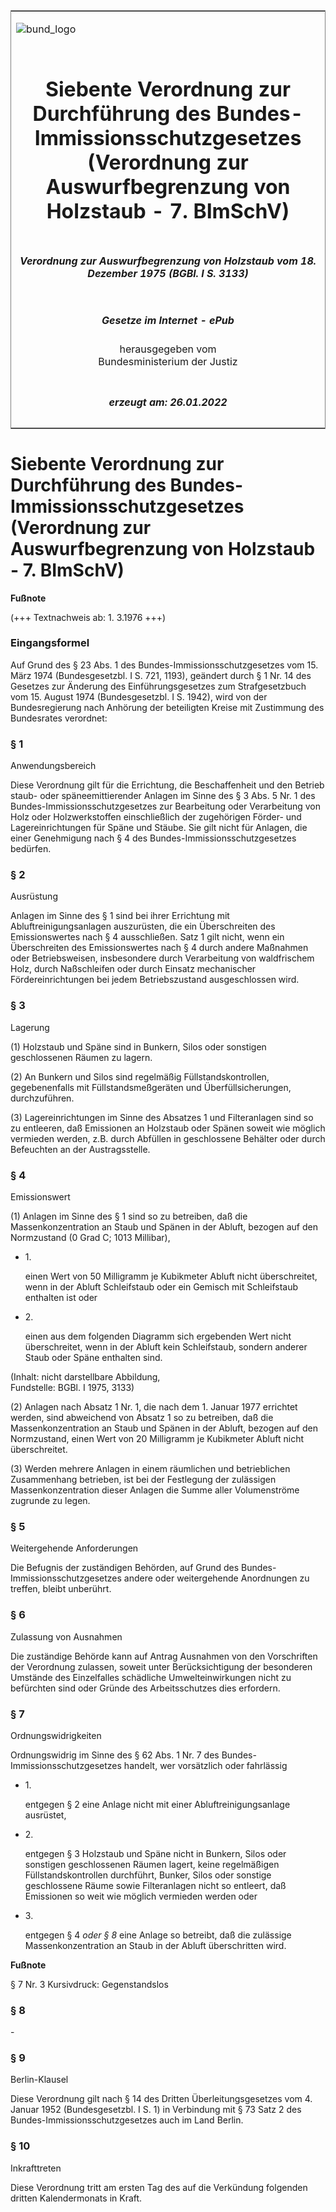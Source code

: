 <span id="DECKBLATT.html"></span>

<table border="0" frame="border" width="100%">

<tr valign="top">

<td align="left">

![bund\_logo](BfJ_2021_Web_de_de.gif)

</td>

<td align="right">

 

</td>

</tr>

<tr align="center" valign="middle">

<td colspan="2">

# Siebente Verordnung zur Durchführung des Bundes-Immissionsschutzgesetzes (Verordnung zur Auswurfbegrenzung von Holzstaub - 7. BImSchV)

</td>

</tr>

<tr align="center" valign="middle">

<td colspan="2">

##### Verordnung zur Auswurfbegrenzung von Holzstaub vom 18. Dezember 1975 (BGBl. I S. 3133)

</td>

</tr>

<tr align="center" valign="middle">

<td colspan="2">

  
  

##### Gesetze im Internet - ePub  
  
herausgegeben vom  
Bundesministerium der Justiz

</td>

</tr>

<tr align="center" valign="bottom">

<td colspan="2">

  
  

##### erzeugt am: 26.01.2022

</td>

</tr>

</table>

<span id="BJNR031330975.html"></span>

# Siebente Verordnung zur Durchführung des Bundes-Immissionsschutzgesetzes (Verordnung zur Auswurfbegrenzung von Holzstaub - 7. BImSchV)

<div>

  
**Fußnote**

<div class="jnhtml">

<div>

<div class="jurAbsatz">

(+++ Textnachweis ab: 1. 3.1976 +++)

</div>

</div>

</div>

</div>

<span id="BJNR031330975BJNE000100319.html"></span>

### Eingangsformel  

<div>

<div class="jnhtml">

<div>

<div class="jurAbsatz">

Auf Grund des § 23 Abs. 1 des Bundes-Immissionsschutzgesetzes vom 15.
März 1974 (Bundesgesetzbl. I S. 721, 1193), geändert durch § 1 Nr. 14
des Gesetzes zur Änderung des Einführungsgesetzes zum Strafgesetzbuch
vom 15. August 1974 (Bundesgesetzbl. I S. 1942), wird von der
Bundesregierung nach Anhörung der beteiligten Kreise mit Zustimmung des
Bundesrates verordnet:

</div>

</div>

</div>

</div>

<span id="BJNR031330975BJNE000200319.html"></span>

### § 1  
Anwendungsbereich

<div>

<div class="jnhtml">

<div>

<div class="jurAbsatz">

Diese Verordnung gilt für die Errichtung, die Beschaffenheit und den
Betrieb staub- oder späneemittierender Anlagen im Sinne des § 3 Abs. 5
Nr. 1 des Bundes-Immissionsschutzgesetzes zur Bearbeitung oder
Verarbeitung von Holz oder Holzwerkstoffen einschließlich der
zugehörigen Förder- und Lagereinrichtungen für Späne und Stäube. Sie
gilt nicht für Anlagen, die einer Genehmigung nach § 4 des
Bundes-Immissionsschutzgesetzes bedürfen.

</div>

</div>

</div>

</div>

<span id="BJNR031330975BJNE000300319.html"></span>

### § 2  
Ausrüstung

<div>

<div class="jnhtml">

<div>

<div class="jurAbsatz">

Anlagen im Sinne des § 1 sind bei ihrer Errichtung mit
Abluftreinigungsanlagen auszurüsten, die ein Überschreiten des
Emissionswertes nach § 4 ausschließen. Satz 1 gilt nicht, wenn ein
Überschreiten des Emissionswertes nach § 4 durch andere Maßnahmen oder
Betriebsweisen, insbesondere durch Verarbeitung von waldfrischem Holz,
durch Naßschleifen oder durch Einsatz mechanischer Fördereinrichtungen
bei jedem Betriebszustand ausgeschlossen wird.

</div>

</div>

</div>

</div>

<span id="BJNR031330975BJNE000400319.html"></span>

### § 3  
Lagerung

<div>

<div class="jnhtml">

<div>

<div class="jurAbsatz">

(1) Holzstaub und Späne sind in Bunkern, Silos oder sonstigen
geschlossenen Räumen zu lagern.

</div>

<div class="jurAbsatz">

(2) An Bunkern und Silos sind regelmäßig Füllstandskontrollen,
gegebenenfalls mit Füllstandsmeßgeräten und Überfüllsicherungen,
durchzuführen.

</div>

<div class="jurAbsatz">

(3) Lagereinrichtungen im Sinne des Absatzes 1 und Filteranlagen sind so
zu entleeren, daß Emissionen an Holzstaub oder Spänen soweit wie möglich
vermieden werden, z.B. durch Abfüllen in geschlossene Behälter oder
durch Befeuchten an der Austragsstelle.

</div>

</div>

</div>

</div>

<span id="BJNR031330975BJNE000500319.html"></span>

### § 4  
Emissionswert

<div>

<div class="jnhtml">

<div>

<div class="jurAbsatz">

(1) Anlagen im Sinne des § 1 sind so zu betreiben, daß die
Massenkonzentration an Staub und Spänen in der Abluft, bezogen auf den
Normzustand (0 Grad C; 1013 Millibar),

  - 1\.
    
    <div style="">
    
    einen Wert von 50 Milligramm je Kubikmeter Abluft nicht
    überschreitet, wenn in der Abluft Schleifstaub oder ein Gemisch mit
    Schleifstaub enthalten ist oder
    
    </div>

  - 2\.
    
    <div style="">
    
    einen aus dem folgenden Diagramm sich ergebenden Wert nicht
    überschreitet, wenn in der Abluft kein Schleifstaub, sondern
    anderer Staub oder Späne enthalten sind.
    
    </div>

<div class="kommentar_Fundstelle">

(Inhalt: nicht darstellbare Abbildung,  
Fundstelle: BGBl. I 1975, 3133)

</div>

</div>

<div class="jurAbsatz">

(2) Anlagen nach Absatz 1 Nr. 1, die nach dem 1. Januar 1977 errichtet
werden, sind abweichend von Absatz 1 so zu betreiben, daß die
Massenkonzentration an Staub und Spänen in der Abluft, bezogen auf den
Normzustand, einen Wert von 20 Milligramm je Kubikmeter Abluft nicht
überschreitet.

</div>

<div class="jurAbsatz">

(3) Werden mehrere Anlagen in einem räumlichen und betrieblichen
Zusammenhang betrieben, ist bei der Festlegung der zulässigen
Massenkonzentration dieser Anlagen die Summe aller Volumenströme
zugrunde zu legen.

</div>

</div>

</div>

</div>

<span id="BJNR031330975BJNE000600319.html"></span>

### § 5  
Weitergehende Anforderungen

<div>

<div class="jnhtml">

<div>

<div class="jurAbsatz">

Die Befugnis der zuständigen Behörden, auf Grund des
Bundes-Immissionsschutzgesetzes andere oder weitergehende Anordnungen zu
treffen, bleibt unberührt.

</div>

</div>

</div>

</div>

<span id="BJNR031330975BJNE000700319.html"></span>

### § 6  
Zulassung von Ausnahmen

<div>

<div class="jnhtml">

<div>

<div class="jurAbsatz">

Die zuständige Behörde kann auf Antrag Ausnahmen von den Vorschriften
der Verordnung zulassen, soweit unter Berücksichtigung der besonderen
Umstände des Einzelfalles schädliche Umwelteinwirkungen nicht zu
befürchten sind oder Gründe des Arbeitsschutzes dies erfordern.

</div>

</div>

</div>

</div>

<span id="BJNR031330975BJNE000800319.html"></span>

### § 7  
Ordnungswidrigkeiten

<div>

<div class="jnhtml">

<div>

<div class="jurAbsatz">

Ordnungswidrig im Sinne des § 62 Abs. 1 Nr. 7 des
Bundes-Immissionsschutzgesetzes handelt, wer vorsätzlich oder fahrlässig

  - 1\.
    
    <div style="">
    
    entgegen § 2 eine Anlage nicht mit einer Abluftreinigungsanlage
    ausrüstet,
    
    </div>

  - 2\.
    
    <div style="">
    
    entgegen § 3 Holzstaub und Späne nicht in Bunkern, Silos oder
    sonstigen geschlossenen Räumen lagert, keine regelmäßigen
    Füllstandskontrollen durchführt, Bunker, Silos oder sonstige
    geschlossene Räume sowie Filteranlagen nicht so entleert, daß
    Emissionen so weit wie möglich vermieden werden oder
    
    </div>

  - 3\.
    
    <div style="">
    
    entgegen § 4 <span style="font-style:italic;">oder § 8</span> eine
    Anlage so betreibt, daß die zulässige Massenkonzentration an Staub
    in der Abluft überschritten wird.
    
    </div>

</div>

</div>

</div>

</div>

<div>

  
**Fußnote**

<div class="jnhtml">

<div>

<div class="jurAbsatz">

§ 7 Nr. 3 Kursivdruck: Gegenstandslos

</div>

</div>

</div>

</div>

<span id="BJNR031330975BJNE000900319.html"></span>

### § 8  

<div>

<div class="jnhtml">

<div>

<div class="jurAbsatz">

\-

</div>

</div>

</div>

</div>

<span id="BJNR031330975BJNE001000319.html"></span>

### § 9  
Berlin-Klausel

<div>

<div class="jnhtml">

<div>

<div class="jurAbsatz">

Diese Verordnung gilt nach § 14 des Dritten Überleitungsgesetzes vom 4.
Januar 1952 (Bundesgesetzbl. I S. 1) in Verbindung mit § 73 Satz 2 des
Bundes-Immissionsschutzgesetzes auch im Land Berlin.

</div>

</div>

</div>

</div>

<span id="BJNR031330975BJNE001100319.html"></span>

### § 10  
Inkrafttreten

<div>

<div class="jnhtml">

<div>

<div class="jurAbsatz">

Diese Verordnung tritt am ersten Tag des auf die Verkündung folgenden
dritten Kalendermonats in Kraft.

</div>

</div>

</div>

</div>
